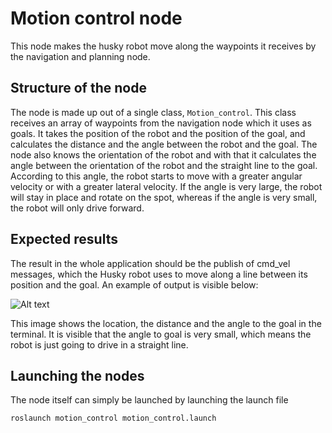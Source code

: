 # Motion control node
This node makes the husky robot move along the waypoints it receives by the navigation and planning node.

## Structure of the node
The node is made up out of a single class, ```Motion_control```. This class receives an array of waypoints from the navigation node which it uses as goals.
It takes the position of the robot and the position of the goal, and calculates the distance and the angle between the robot and the goal.
The node also knows the orientation of the robot and with that it calculates the angle between the orientation of the robot and the straight line to the goal.
According to this angle, the robot starts to move with a greater angular velocity or with a greater lateral velocity. 
If the angle is very large, the robot will stay in place and rotate on the spot, whereas if the angle is very small, the robot will only drive forward.


## Expected results
The result in the whole application should be the publish of cmd_vel messages, which the Husky robot uses to move along a line between its position and the goal.
An example of output is visible below:

![Alt text](README_videos/motion_control.gif)

This image shows the location, the distance and the angle to the goal in the terminal.
It is visible that the angle to goal is very small, which means the robot is just going to drive in a straight line.


## Launching the nodes
The node itself can simply be launched by launching the launch file
```bash
roslaunch motion_control motion_control.launch
```

